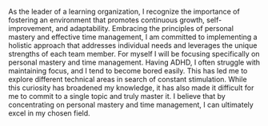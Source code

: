 
As the leader of a learning organization, I recognize the importance of fostering an environment that promotes continuous growth, self-improvement, and adaptability. Embracing the principles of personal mastery and effective time management, I am committed to implementing a holistic approach that addresses individual needs and leverages the unique strengths of each team member. For myself I will be focusing specifically on personal mastery and time management. Having ADHD, I often struggle with maintaining focus, and I tend to become bored easily. This has led me to explore different technical areas in search of constant stimulation. While this curiosity has broadened my knowledge, it has also made it difficult for me to commit to a single topic and truly master it. I believe that by concentrating on personal mastery and time management, I can ultimately excel in my chosen field.
